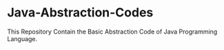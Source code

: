 # Java-Abstraction-Codes
This Repository Contain the Basic Abstraction Code of Java Programming Language.

